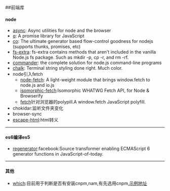 ##前端库
#### node

* [async](https://github.com/caolan/async): Async utilities for node and the browser
* [q](https://github.com/kriskowal/q): A promise library for JavaScript
* [co](https://github.com/tj/co): The ultimate generator based flow-control goodness for nodejs (supports thunks, promises, etc)
* [fs-extra](https://www.npmjs.com/package/fs-extra): fs-extra contains methods that aren't included in the vanilla Node.js fs package. Such as mkdir -p, cp -r, and rm -rf.
* [commander](https://www.npmjs.com/package/commander): the complete solution for node.js command-line programs
* [chalk](https://www.npmjs.com/package/chalk): Terminal string styling done right. Much color.
* node引入fetch
  * [node-fetch](https://github.com/bitinn/node-fetch): A light-weight module that brings window.fetch to node.js and io.js
  * [isomorphic-fetch](https://github.com/matthew-andrews/isomorphic-fetch):Isomorphic WHATWG Fetch API, for Node & Browserify
  * [fetch](https://github.com/github/fetch)针对浏览器的polypill.A window.fetch JavaScript polyfill.
* chokidar:监听文件夹变化
* browser-sync
* [escape-html](https://www.npmjs.com/package/escape-html):html转义


***

#### es6编译es5

* [regenerator](https://github.com/facebook/regenerator):facebook:Source transformer enabling ECMAScript 6 generator functions in JavaScript-of-today.




***

#### 其他

* [which](https://www.npmjs.com/package/which):目前用于判断是否有安装cnpm,nam,有先选用cnpm,[示例地址](https://github.com/onvno/codesnippets/blob/master/which-%E5%88%A4%E6%96%AD%E6%98%AF%E5%90%A6%E5%85%A8%E5%B1%80%E5%AE%89%E8%A3%85cnpm/index.js)

